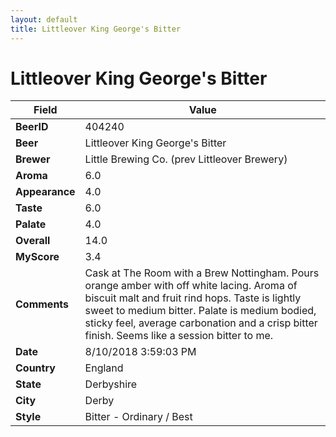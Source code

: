 ```yaml
---
layout: default
title: Littleover King George's Bitter
---
```


# Littleover King George's Bitter

| Field         | Value     |
|---------------|-----------|
| **BeerID** | 404240 |
| **Beer** | Littleover King George's Bitter |
| **Brewer** | Little Brewing Co. (prev Littleover Brewery) |
| **Aroma** | 6.0 |
| **Appearance** | 4.0 |
| **Taste** | 6.0 |
| **Palate** | 4.0 |
| **Overall** | 14.0 |
| **MyScore** | 3.4 |
| **Comments** | Cask at The Room with a Brew Nottingham. Pours orange amber with off white lacing. Aroma of biscuit malt and fruit rind hops. Taste is lightly sweet to medium bitter. Palate is medium bodied, sticky feel, average carbonation and a crisp bitter finish. Seems like a session bitter to me. |
| **Date** | 8/10/2018 3:59:03 PM |
| **Country** | England |
| **State** | Derbyshire |
| **City** | Derby |
| **Style** | Bitter - Ordinary / Best |
